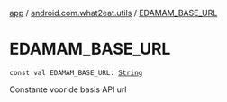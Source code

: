 [app](../index.md) / [android.com.what2eat.utils](index.md) / [EDAMAM_BASE_URL](./-e-d-a-m-a-m_-b-a-s-e_-u-r-l.md)

# EDAMAM_BASE_URL

`const val EDAMAM_BASE_URL: `[`String`](https://kotlinlang.org/api/latest/jvm/stdlib/kotlin/-string/index.html)

Constante voor de basis API url

